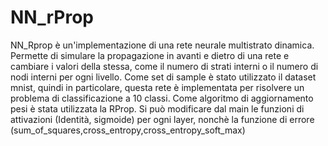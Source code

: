 # NN_rProp
NN_Rprop è un'implementazione di una rete neurale multistrato dinamica.
Permette di simulare la propagazione in avanti e dietro di una rete e cambiare i valori della stessa, come il numero di strati interni o il numero di nodi interni per ogni livello.
Come set di sample è stato utilizzato il dataset mnist, quindi in particolare, questa rete è implementata per risolvere un problema di classificazione a 10 classi.
Come algoritmo di aggiornamento pesi è stata utilizzata la RProp.
Si può modificare dal main le funzioni di attivazioni (Identità, sigmoide) per ogni layer, nonchè la funzione di errore (sum_of_squares,cross_entropy,cross_entropy_soft_max)
